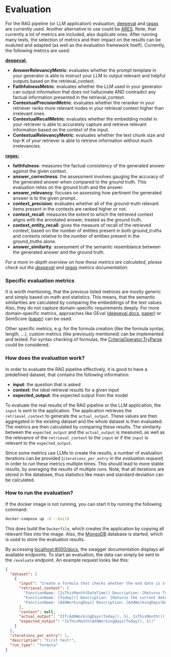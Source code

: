 # Evaluation

For the RAG pipeline (or LLM application) evaluation, [deepeval](https://github.com/confident-ai/deepeval) and [ragas](https://github.com/explodinggradients/ragas) are currently used. Another alternative to use could be [ARES](https://github.com/stanford-futuredata/ARES). Note, that currently a lot of metrics are included, also duplicate ones. After running many tests, the selection of metrics and their impact on the results can be evaluted and adapted (as well as the evaluation framework itself). Currently, the following metrics are used:

<ins>**deepeval:**</ins>

- **AnswerRelevancyMetric**: evaluates whether the prompt template in your generator is able to instruct your LLM to output relevant and helpful outputs based on the retrieval_context.
- **FaithfulnessMetric**: evaluates whether the LLM used in your generator can output information that does not hallucinate AND contradict any factual information presented in the retrieval_context.
- **ContextualPrecisionMetric**: evaluates whether the reranker in your retriever ranks more relevant nodes in your retrieval context higher than irrelevant ones.
- **ContextualRecallMetric**: evaluates whether the embedding model in your retriever is able to accurately capture and retrieve relevant information based on the context of the input.
- **ContextualRelevancyMetric**: evaluates whether the text chunk size and top-K of your retriever is able to retrieve information without much irrelevancies.

<ins>**ragas:**</ins>

- **faithfulness**: measures the factual consistency of the generated answer against the given context.
- **answer_correctness**: the assessment involves gauging the accuracy of the generated answer when compared to the ground truth. This evaluation relies on the ground truth and the answer.
- **answer_relevancy**: focuses on assessing how pertinent the generated answer is to the given prompt..
- **context_precision**: evaluates whether all of the ground-truth relevant items present in the contexts are ranked higher or not.
- **context_recall**: measures the extent to which the retrieved context aligns with the annotated answer, treated as the ground truth.
- **context_entity_recall**: gives the measure of recall of the retrieved context, based on the number of entities present in both ground_truths and contexts relative to the number of entities present in the ground_truths alone.
- **answer_similarity**: assessment of the semantic resemblance between the generated answer and the ground truth.

*For a more in-depth overview on how these metrics are calculated, please check out the [deepeval](https://docs.confident-ai.com/docs/metrics-introduction) and [ragas](https://docs.ragas.io/en/stable/concepts/metrics/index.html) metrics documentation.*

### Specific evaluation metrics

It is worth mentioning, that the previous listed metrices are mostly generic and simply based on math and statistics. This means, that the semantic similarities are calculated by comparing the embeddings of the text values. Also, they do not capture domain-specific requirements deeply. For more domain-specific metrics, approaches like GEval ([deepeval docs](https://docs.confident-ai.com/docs/metrics-llm-evals), [paper](https://arxiv.org/pdf/2303.16634)) or SemScore ([paper](https://arxiv.org/pdf/2401.17072)) can be used.

Other specific metrics, e.g. for the formula creation (like the formula syntax, length, ...), custom metrics (like previously mentioned) can be implemented and tested. For syntax checking of formulas, the [CriteriaOperator.TryParse](https://supportcenter.devexpress.com/ticket/details/t812826/how-to-calculate-a-criteria-and-check-its-syntax-at-runtime) could be considered.

### How does the evaluation work?

In order to evaluate the RAG pipeline effectively, it is good to have a predefined dataset, that contains the following information:

- **input**: the question that is asked
- **context**: the ideal retrieval results for a given input
- **expected_output**: the expected output from the model

To evaluate the real results of the RAG pipeline or the LLM application, the ``input`` is sent to the application. The application retrieves the ``retrieval_context`` to generate the ``actual_output``. These values are then aggregated in the existing dataset and the whole dataset is then evaluated. The metrics are then calculated by comparing these results. The similarity between the ``expected_output`` and the ``actual_output`` is measured, as well as the relevance of the ``retrieval_context`` to the ``input`` or if the ``input`` is relevant to the ``expected_output``.

Since some metrics use LLMs to create the results, a number of evaluation iterations can be provided (*``iterations_per_entry`` in the evaluation request*) in order to run these metrics multiple times. This should lead to more stable results, by averaging the results of multiple runs. Note, that all iterations are stored in the database, thus statistics like mean and standard deviation can be calculated.

### How to run the evaluation?

If the docker image is not running, you can start it by running the following command:

```bash
docker-compose up -d --build
```

This does build the ``Dockerfile``, which creates the application by copying all relevant files into the image. Also, the [MongoDB](https://github.com/mongodb/mongo) database is started, which is used to store the evaluation results.

By accessing [localhost:8000/docs](http://localhost:8000/docs), the swagger documentation displays all available endpoints. To start an evaluation, the data can simply be sent to the ``/evaluate`` endpoint. An example request looks like this:

```json
{
  "dataset": [
    {
      "input": "Create a formula that checks whether the end date is still in the current month when 5 working days are added to the current date.",
      "retrieval_context": [
        "FunctionName: [IsThisMonth(DateTime)] Description: [Returns True if the specified date falls within the current month.] Example: [IsThisMonth([OrderDate])]",
        "FunctionName: [Today()] Description: [Returns the current date. Regardless of the actual time, this function returns midnight of the current date.] Example: [AddMonths(Today(), 1)]",
        "FunctionName: [AddWorkingDays] Description: [AddWorkingDays(DateTime, DaysCount, [optional]Iso2Code,[optional]ZipCode) This function adds a number of working days (DaysCount) to the start date (DateTime) and returns a date-time value. If required, holidays can be taken into consideration. The following parameters are available: DateTime = Original date-time value DaysCount = Number of working days Iso2Code = Country for which the holidays are to be considered (optional) ZipCode = Additional postcode so that local holidays can be considered (optional)]"
      ],
      "context": null,
      "actual_output": "IIf(AddWorkingDays(Today(), 5), IsThisMonth()) > 0",
      "expected_output": "IsThisMonth(AddWorkingDays(Today(), 5))"
    }
  ],
  "iterations_per_entry": 1,
  "description": "First test!",
  "run_type": "formula"
}
```
